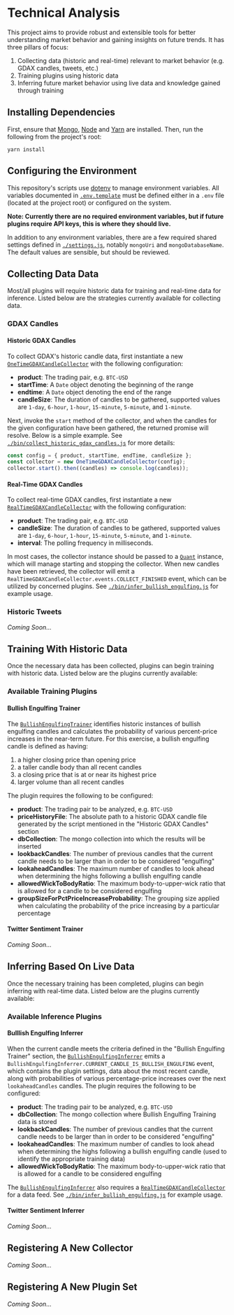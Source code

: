 # Technical Analysis

This project aims to provide robust and extensible tools for better understanding market behavior and gaining insights on future trends. It has three pillars of focus:

1. Collecting data (historic and real-time) relevant to market behavior (e.g. GDAX candles, tweets, etc.)
2. Training plugins using historic data
3. Inferring future market behavior using live data and knowledge gained through training


## Installing Dependencies

First, ensure that [Mongo](https://www.mongodb.com/), [Node](https://nodejs.org/en/) and [Yarn](https://github.com/yarnpkg/yarn) are installed. Then, run the following from the project's root:

```shell
yarn install
```


## Configuring the Environment

This repository's scripts use [dotenv](https://www.npmjs.com/package/dotenv) to manage environment variables. All variables documented in [`.env.template`](./.env.template) must be defined either in a `.env` file (located at the project root) or configured on the system.

__Note: Currently there are no required environment variables, but if future plugins require API keys, this is where they should live.__

In addition to any environment variables, there are a few required shared settings defined in [`./settings.js`](./settings.js), notably `mongoUri` and `mongoDatabaseName`. The default values are sensible, but should be reviewed.


## Collecting Data Data

Most/all plugins will require historic data for training and real-time data for inference. Listed below are the strategies currently available for collecting data.

### GDAX Candles

#### Historic GDAX Candles

To collect GDAX's historic candle data, first instantiate a new [`OneTimeGDAXCandleCollector`](./lib/collectors/GDAXCandleCollector/OneTimeGDAXCandleCollector.js) with the following configuration:

- __product__:  The trading pair, e.g. `BTC-USD`
- __startTime__: A `Date` object denoting the beginning of the range
- __endtime__: A `Date` object denoting the end of the range
- __candleSize__: The duration of candles to be gathered, supported values are `1-day`, `6-hour`, `1-hour`, `15-minute`, `5-minute`, and `1-minute`.

Next, invoke the `start` method of the collector, and when the candles for the given configuration have been gathered, the returned promise will resolve. Below is a simple example. See [`./bin/collect_historic_gdax_candles.js`](./bin/collect_historic_gdax_candles.js) for more details:

```javascript
const config = { product, startTime, endTime, candleSize };
const collector = new OneTimeGDAXCandleCollector(config);
collector.start().then((candles) => console.log(candles));
```

#### Real-Time GDAX Candles

To collect real-time GDAX candles, first instantiate a new [`RealTimeGDAXCandleCollector`](./lib/collectors/GDAXCandleCollector/RealTimeGDAXCandleCollector.js) with the following configuration:

- __product__:  The trading pair, e.g. `BTC-USD`
- __candleSize__: The duration of candles to be gathered, supported values are `1-day`, `6-hour`, `1-hour`, `15-minute`, `5-minute`, and `1-minute`.
- __interval__: The polling frequency in milliseconds.

In most cases, the collector instance should be passed to a [`Quant`](./lib/Quant.js) instance, which will manage starting and stopping the collector. When new candles have been retrieved, the collector will emit a `RealTimeGDAXCandleCollector.events.COLLECT_FINISHED` event, which can be utilized by concerned plugins. See [`./bin/infer_bullish_engulfing.js`](./bin/infer_bullish\_engulfing.js) for example usage.

### Historic Tweets

_Coming Soon..._


## Training With Historic Data

Once the necessary data has been collected, plugins can begin training with historic data. Listed below are the plugins currently available:

### Available Training Plugins

#### Bullish Engulfing Trainer

The [`BullishEngulfingTrainer`](./lib/plugins/BullishEngulfing/BullishEngulfingTrainer.js) identifies historic instances of bullish engulfing candles and calculates the probability of various percent-price increases in the near-term future. For this exercise, a bullish engulfing candle is defined as having:

1. a higher closing price than opening price
2. a taller candle body than all recent candles
3. a closing price that is at or near its highest price
4. larger volume than all recent candles

The plugin requires the following to be configured:

- __product__: The trading pair to be analyzed, e.g. `BTC-USD`
- __priceHistoryFile__: The absolute path to a historic GDAX candle file generated by the script mentioned in the "Historic GDAX Candles" section
- __dbCollection__: The mongo collection into which the results will be inserted
- __lookbackCandles__: The number of previous candles that the current candle needs to be larger than in order to be considered "engulfing"
- __lookaheadCandles__: The maximum number of candles to look ahead when determining the highs following a bullish engulfing candle
- __allowedWickToBodyRatio__: The maximum body-to-upper-wick ratio that is allowed for a candle to be considered engulfing
- __groupSizeForPctPriceIncreaseProbability__: The grouping size applied when calculating the probability of the price increasing by a particular percentage


#### Twitter Sentiment Trainer

_Coming Soon..._


## Inferring Based On Live Data

Once the necessary training has been completed, plugins can begin inferring with real-time data. Listed below are the plugins currently available:

### Available Inference Plugins

#### Bulllish Engulfing Inferrer

When the current candle meets the criteria defined in the "Bullish Engulfing Trainer" section, the [`BullishEngulfingInferrer`](./lib/plugins/BullishEngulfing/BullishEngulfingInferrer.js) emits a `BullishEngulfingInferrer.CURRENT_CANDLE_IS_BULLISH_ENGULFING` event, which contains the plugin settings, data about the most recent candle, along with probabilities of various percentage-price increases over the next `lookaheadCandles` candles. The plugin requires the following to be configured:

- __product__: The trading pair to be analyzed, e.g. `BTC-USD`
- __dbCollection__: The mongo collection where Bullish Engulfing Training data is stored
- __lookbackCandles__: The number of previous candles that the current candle needs to be larger than in order to be considered "engulfing"
- __lookaheadCandles__: The maximum number of candles to look ahead when determining the highs following a bullish engulfing candle (used to identify the appropriate training data)
- __allowedWickToBodyRatio__: The maximum body-to-upper-wick ratio that is allowed for a candle to be considered engulfing

The [`BullishEngulfingInferrer`](./lib/plugins/BullishEngulfing/BullishEngulfingInferrer.js) also requires a [`RealTimeGDAXCandleCollector`](./lib/collectors/GDAXCandleCollector/RealTimeGDAXCandleCollector.js) for a data feed. See [`./bin/infer_bullish_engulfing.js`](./bin/infer_bullish_engulfing.js) for example usage.

#### Twitter Sentiment Inferrer

_Coming Soon..._


## Registering A New Collector

_Coming Soon..._

## Registering A New Plugin Set

_Coming Soon..._
